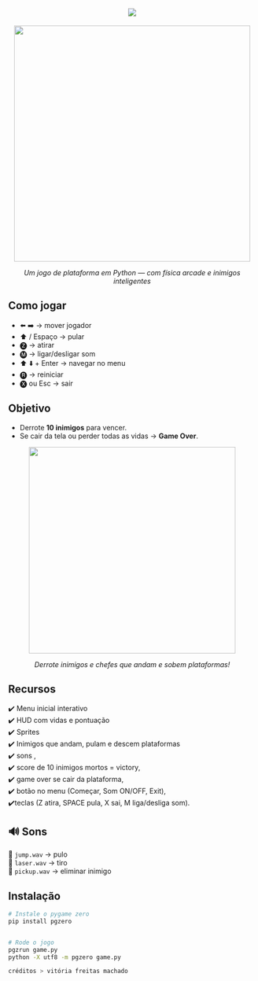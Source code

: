 <h1 align="center">
  <img src="https://readme-typing-svg.herokuapp.com?font=Press+Start+2P&size=30&duration=3000&pause=500&color=00F7FF&center=true&vCenter=true&width=800&height=70&lines=🎮+Plataforma+com+PgZero;Pronto+para+jogar?;Press+Start..." />
</h1>

<div align="center">
  <img src="docs/demo-gameplay.gif" width="480" />
  <p><i>Um jogo de plataforma em Python — com física arcade e inimigos inteligentes</i></p>
</div>


##  Como jogar  

- ⬅️ ➡️ → mover jogador  
- ⬆️ / Espaço → pular  
- 🅩 → atirar  
- 🅜 → ligar/desligar som  
- ⬆️ ⬇️ + Enter → navegar no menu  
- 🅡 → reiniciar  
- 🅧 ou Esc → sair  



##  Objetivo  

- Derrote **10 inimigos** para vencer.  
- Se cair da tela ou perder todas as vidas → **Game Over**.  

<div align="center">
  <img src="docs/demo-boss.gif" width="420" />
  <p><i>Derrote inimigos e chefes que andam e sobem plataformas!</i></p>
</div>



##  Recursos  

✔️ Menu inicial interativo  
✔️ HUD com vidas e pontuação  
✔️ Sprites <br>
✔️ Inimigos que andam, pulam e descem plataformas <br>
✔️  sons ,<br>
✔️ score de 10 inimigos mortos = victory,<br>
✔️ game over se cair da plataforma,<br>
✔️ botão no menu (Começar, Som ON/OFF, Exit),<br>
✔️teclas (Z atira, SPACE pula, X sai, M liga/desliga som).<br>


## 🔊 Sons

🎵 `jump.wav` → pulo  
🎵 `laser.wav` → tiro  
🎵 `pickup.wav` → eliminar inimigo  



##  Instalação  

```bash
# Instale o pygame zero
pip install pgzero


# Rode o jogo
pgzrun game.py
python -X utf8 -m pgzero game.py

créditos > vitória freitas machado 
